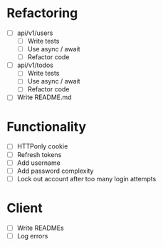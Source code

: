# Refactoring

* [ ] api/v1/users
  * [ ] Write tests
  * [ ] Use async / await
  * [ ] Refactor code
* [ ] api/v1/todos
  * [ ] Write tests
  * [ ] Use async / await
  * [ ] Refactor code
* [ ] Write README.md

# Functionality

* [ ] HTTPonly cookie
* [ ] Refresh tokens
* [ ] Add username
* [ ] Add password complexity
* [ ] Lock out account after too many login attempts

# Client

* [ ] Write READMEs
* [ ] Log errors